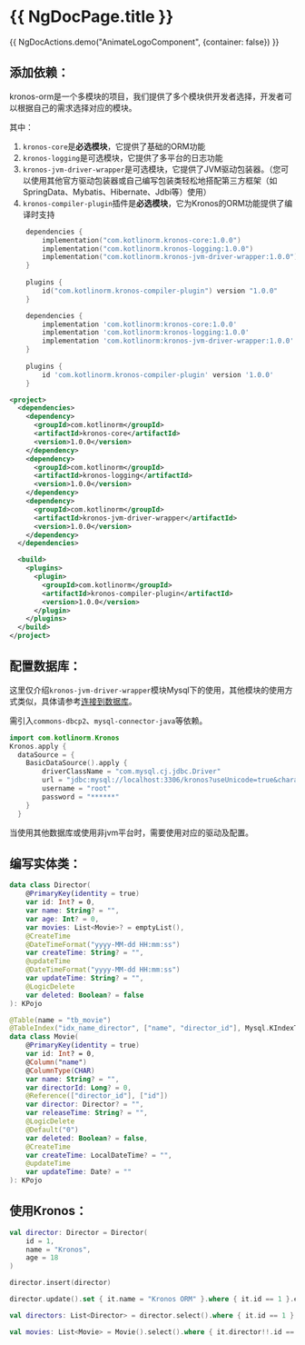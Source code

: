 # {{ NgDocPage.title }}

{{ NgDocActions.demo("AnimateLogoComponent", {container: false}) }}

## 添加依赖：

kronos-orm是一个多模块的项目，我们提供了多个模块供开发者选择，开发者可以根据自己的需求选择对应的模块。

其中：

1. `kronos-core`是**必选模块**，它提供了基础的ORM功能
2. `kronos-logging`是可选模块，它提供了多平台的日志功能
3. `kronos-jvm-driver-wrapper`是可选模块，它提供了JVM驱动包装器。（您可以使用其他官方驱动包装器或自己编写包装类轻松地搭配第三方框架（如SpringData、Mybatis、Hibernate、Jdbi等）使用）
4. `kronos-compiler-plugin`插件是**必选模块**，它为Kronos的ORM功能提供了编译时支持

```kotlin group="import" name="gradle(kts)" icon="gradlekts"
    dependencies {
        implementation("com.kotlinorm.kronos-core:1.0.0")
        implementation("com.kotlinorm.kronos-logging:1.0.0")
        implementation("com.kotlinorm.kronos-jvm-driver-wrapper:1.0.0")
    }
    
    plugins {
        id("com.kotlinorm.kronos-compiler-plugin") version "1.0.0"
    }
```

```groovy group="import" name="gradle(groovy)" icon="gradle"
    dependencies {
        implementation 'com.kotlinorm:kronos-core:1.0.0'
        implementation 'com.kotlinorm:kronos-logging:1.0.0'
        implementation 'com.kotlinorm:kronos-jvm-driver-wrapper:1.0.0'
    }
    
    plugins {
        id 'com.kotlinorm.kronos-compiler-plugin' version '1.0.0'
    }
```

```xml group="import" name="maven(NOT SUPPORT NOW)" icon="maven"
<project>
  <dependencies>
    <dependency>
      <groupId>com.kotlinorm</groupId>
      <artifactId>kronos-core</artifactId>
      <version>1.0.0</version>
    </dependency>
    <dependency>
      <groupId>com.kotlinorm</groupId>
      <artifactId>kronos-logging</artifactId>
      <version>1.0.0</version>
    </dependency>
    <dependency>
      <groupId>com.kotlinorm</groupId>
      <artifactId>kronos-jvm-driver-wrapper</artifactId>
      <version>1.0.0</version>
    </dependency>
  </dependencies>

  <build>
    <plugins>
      <plugin>
        <groupId>com.kotlinorm</groupId>
        <artifactId>kronos-compiler-plugin</artifactId>
        <version>1.0.0</version>
      </plugin>
    </plugins>
  </build>
</project>
```

## 配置数据库：

这里仅介绍`kronos-jvm-driver-wrapper`模块Mysql下的使用，其他模块的使用方式类似，具体请参考[连接到数据库](/documentation/zh-CN/database/connect-to-db)。

需引入`commons-dbcp2`、`mysql-connector-java`等依赖。

```kotlin group="KronosConfig" name="KronosConfig.kt"
import com.kotlinorm.Kronos
Kronos.apply {
  dataSource = {
    BasicDataSource().apply {
        driverClassName = "com.mysql.cj.jdbc.Driver"
        url = "jdbc:mysql://localhost:3306/kronos?useUnicode=true&characterEncoding=utf-8&useSSL=false&serverTimezone=UTC"
        username = "root"
        password = "******"
    }
  }
```
当使用其他数据库或使用非jvm平台时，需要使用对应的驱动及配置。

## 编写实体类：

```kotlin group="KPojo" name="Director.kt"
data class Director(
    @PrimaryKey(identity = true)
    var id: Int? = 0,
    var name: String? = "",
    var age: Int? = 0,
    var movies: List<Movie>? = emptyList(),
    @CreateTime
    @DateTimeFormat("yyyy-MM-dd HH:mm:ss")
    var createTime: String? = "",
    @updateTime
    @DateTimeFormat("yyyy-MM-dd HH:mm:ss")
    var updateTime: String? = "",
    @LogicDelete
    var deleted: Boolean? = false
): KPojo
```

```kotlin group="KPojo" name="Movie.kt"
@Table(name = "tb_movie")
@TableIndex("idx_name_director", ["name", "director_id"], Mysql.KIndexType.UNIQUE, Mysql.KIndexMethod.BTREE)
data class Movie(
    @PrimaryKey(identity = true)
    var id: Int? = 0,
    @Column("name")
    @ColumnType(CHAR)
    var name: String? = "",
    var directorId: Long? = 0,
    @Reference(["director_id"], ["id"])
    var director: Director? = "",
    var releaseTime: String? = "",
    @LogicDelete
    @Default("0")
    var deleted: Boolean? = false,
    @CreateTime
    var createTime: LocalDateTime? = "",
    @updateTime
    var updateTime: Date? = ""
): KPojo
```

## 使用Kronos：

```kotlin group="Kronos" name="Kronos.kt"
val director: Director = Director(
    id = 1,
    name = "Kronos",
    age = 18
)

director.insert(director)

director.update().set { it.name = "Kronos ORM" }.where { it.id == 1 }.execute()

val directors: List<Director> = director.select().where { it.id == 1 }.queryList()

val movies: List<Movie> = Movie().select().where { it.director!!.id == director.id.value }.queryList()

